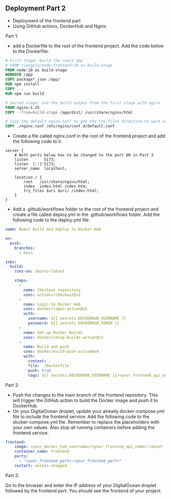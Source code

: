 ## Deployment Part 2

- Deployment of the frontend part
- Using GitHub actions, DockerHub and Nginx

Part 1: 

- add a Dockerfile to the root of the frontend project. Add the code below to the Dockerfile.

```Dockerfile
# First stage: build the react app
# FROM tiangolo/node-frontend:10 as build-stage
FROM node:18 as build-stage
WORKDIR /app
COPY package*.json /app/
RUN npm install
COPY . .
RUN npm run build

# Second stage: use the build output from the first stage with nginx
FROM nginx:1.25
COPY --from=build-stage /app/dist/ /usr/share/nginx/html

# Copy the default nginx.conf to get the try-files directive to work with react router
COPY ./nginx.conf /etc/nginx/conf.d/default.conf
```

- Create a file called nginx.conf in the root of the frontend project and add the following code to it.

```nginx
server {
    # Both ports below has to be changed to the port 80 in Part 3
    listen       5173;
    listen  [::]:5173;
    server_name  localhost;

    location / {
        root   /usr/share/nginx/html;
        index  index.html index.htm;
        try_files $uri $uri/ /index.html;
    }
}
```

- Add a .github/workflows folder to the root of the frontend project and create a file called deploy.yml in the .github/workflows folder. Add the following code to the deploy.yml file.

```yml
name: React Build and Deploy to Docker Hub

on:
  push:
    branches:
      - main

jobs:
  build:
    runs-on: ubuntu-latest

    steps:
      - 
        name: Checkout repository
        uses: actions/checkout@v2
      - 
        name: Login to Docker Hub
        uses: docker/login-action@v2
        with:
          username: ${{ secrets.DOCKERHUB_USERNAME }}
          password: ${{ secrets.DOCKERHUB_TOKEN }}
      -
        name: Set up Docker Buildx
        uses: docker/setup-buildx-action@v2
      -
        name: Build and push
        uses: docker/build-push-action@v4
        with:
          context: .
          file: ./Dockerfile
          push: true
          tags: ${{ secrets.DOCKERHUB_USERNAME }}/<your_frontend_api_name>:latest
```

Part 2:

- Push the changes to the main branch of the frontend repository. This will trigger the GitHub action to build the 
Docker image and push it to DockerHub.
- On your DigitalOcean droplet, update your already docker-compose.yml file to include the frontend service. Add the 
following code to the docker-compose.yml file. Remember to replace the placeholders with your own values. Also stop all 
running containers before adding the frontend service.

```yml
frontend:
    image: <your_docker_hub_username>/<your_frontend_api_name>:latest
    container_name: frontend
    ports:
      - "<your_frontend_port>:<your_frontend_port>"
    restart: unless-stopped
```

Part 3:

Go to the browser and enter the IP address of your DigitalOcean droplet followed by the frontend port. You should see
the frontend of your project.